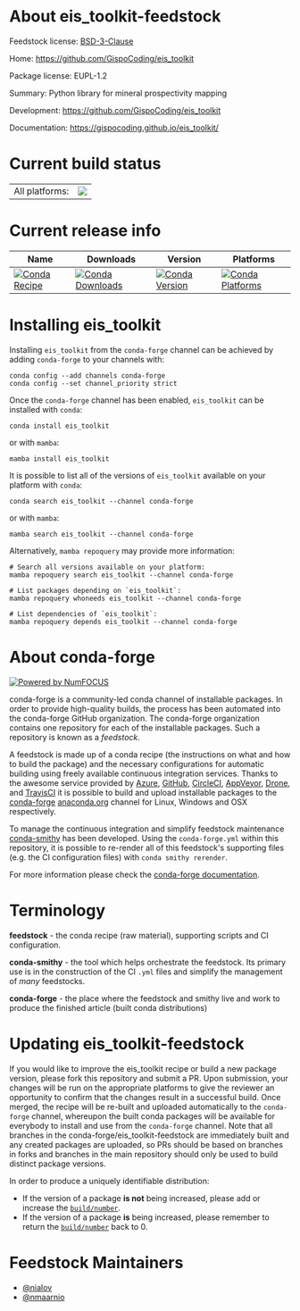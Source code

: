 About eis_toolkit-feedstock
===========================

Feedstock license: [BSD-3-Clause](https://github.com/conda-forge/eis_toolkit-feedstock/blob/main/LICENSE.txt)

Home: https://github.com/GispoCoding/eis_toolkit

Package license: EUPL-1.2

Summary: Python library for mineral prospectivity mapping

Development: https://github.com/GispoCoding/eis_toolkit

Documentation: https://gispocoding.github.io/eis_toolkit/

Current build status
====================


<table><tr><td>All platforms:</td>
    <td>
      <a href="https://dev.azure.com/conda-forge/feedstock-builds/_build/latest?definitionId=21910&branchName=main">
        <img src="https://dev.azure.com/conda-forge/feedstock-builds/_apis/build/status/eis_toolkit-feedstock?branchName=main">
      </a>
    </td>
  </tr>
</table>

Current release info
====================

| Name | Downloads | Version | Platforms |
| --- | --- | --- | --- |
| [![Conda Recipe](https://img.shields.io/badge/recipe-eis__toolkit-green.svg)](https://anaconda.org/conda-forge/eis_toolkit) | [![Conda Downloads](https://img.shields.io/conda/dn/conda-forge/eis_toolkit.svg)](https://anaconda.org/conda-forge/eis_toolkit) | [![Conda Version](https://img.shields.io/conda/vn/conda-forge/eis_toolkit.svg)](https://anaconda.org/conda-forge/eis_toolkit) | [![Conda Platforms](https://img.shields.io/conda/pn/conda-forge/eis_toolkit.svg)](https://anaconda.org/conda-forge/eis_toolkit) |

Installing eis_toolkit
======================

Installing `eis_toolkit` from the `conda-forge` channel can be achieved by adding `conda-forge` to your channels with:

```
conda config --add channels conda-forge
conda config --set channel_priority strict
```

Once the `conda-forge` channel has been enabled, `eis_toolkit` can be installed with `conda`:

```
conda install eis_toolkit
```

or with `mamba`:

```
mamba install eis_toolkit
```

It is possible to list all of the versions of `eis_toolkit` available on your platform with `conda`:

```
conda search eis_toolkit --channel conda-forge
```

or with `mamba`:

```
mamba search eis_toolkit --channel conda-forge
```

Alternatively, `mamba repoquery` may provide more information:

```
# Search all versions available on your platform:
mamba repoquery search eis_toolkit --channel conda-forge

# List packages depending on `eis_toolkit`:
mamba repoquery whoneeds eis_toolkit --channel conda-forge

# List dependencies of `eis_toolkit`:
mamba repoquery depends eis_toolkit --channel conda-forge
```


About conda-forge
=================

[![Powered by
NumFOCUS](https://img.shields.io/badge/powered%20by-NumFOCUS-orange.svg?style=flat&colorA=E1523D&colorB=007D8A)](https://numfocus.org)

conda-forge is a community-led conda channel of installable packages.
In order to provide high-quality builds, the process has been automated into the
conda-forge GitHub organization. The conda-forge organization contains one repository
for each of the installable packages. Such a repository is known as a *feedstock*.

A feedstock is made up of a conda recipe (the instructions on what and how to build
the package) and the necessary configurations for automatic building using freely
available continuous integration services. Thanks to the awesome service provided by
[Azure](https://azure.microsoft.com/en-us/services/devops/), [GitHub](https://github.com/),
[CircleCI](https://circleci.com/), [AppVeyor](https://www.appveyor.com/),
[Drone](https://cloud.drone.io/welcome), and [TravisCI](https://travis-ci.com/)
it is possible to build and upload installable packages to the
[conda-forge](https://anaconda.org/conda-forge) [anaconda.org](https://anaconda.org/)
channel for Linux, Windows and OSX respectively.

To manage the continuous integration and simplify feedstock maintenance
[conda-smithy](https://github.com/conda-forge/conda-smithy) has been developed.
Using the ``conda-forge.yml`` within this repository, it is possible to re-render all of
this feedstock's supporting files (e.g. the CI configuration files) with ``conda smithy rerender``.

For more information please check the [conda-forge documentation](https://conda-forge.org/docs/).

Terminology
===========

**feedstock** - the conda recipe (raw material), supporting scripts and CI configuration.

**conda-smithy** - the tool which helps orchestrate the feedstock.
                   Its primary use is in the construction of the CI ``.yml`` files
                   and simplify the management of *many* feedstocks.

**conda-forge** - the place where the feedstock and smithy live and work to
                  produce the finished article (built conda distributions)


Updating eis_toolkit-feedstock
==============================

If you would like to improve the eis_toolkit recipe or build a new
package version, please fork this repository and submit a PR. Upon submission,
your changes will be run on the appropriate platforms to give the reviewer an
opportunity to confirm that the changes result in a successful build. Once
merged, the recipe will be re-built and uploaded automatically to the
`conda-forge` channel, whereupon the built conda packages will be available for
everybody to install and use from the `conda-forge` channel.
Note that all branches in the conda-forge/eis_toolkit-feedstock are
immediately built and any created packages are uploaded, so PRs should be based
on branches in forks and branches in the main repository should only be used to
build distinct package versions.

In order to produce a uniquely identifiable distribution:
 * If the version of a package **is not** being increased, please add or increase
   the [``build/number``](https://docs.conda.io/projects/conda-build/en/latest/resources/define-metadata.html#build-number-and-string).
 * If the version of a package **is** being increased, please remember to return
   the [``build/number``](https://docs.conda.io/projects/conda-build/en/latest/resources/define-metadata.html#build-number-and-string)
   back to 0.

Feedstock Maintainers
=====================

* [@nialov](https://github.com/nialov/)
* [@nmaarnio](https://github.com/nmaarnio/)

